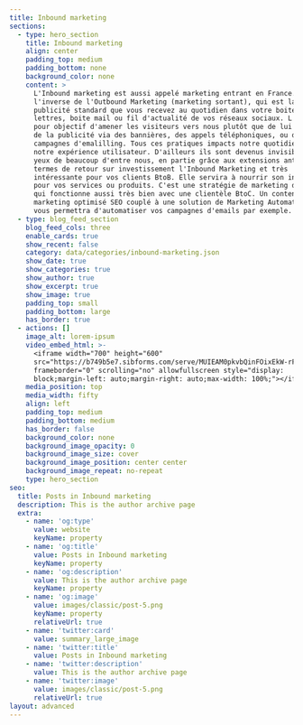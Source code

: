 ```yaml
---
title: Inbound marketing
sections:
  - type: hero_section
    title: Inbound marketing
    align: center
    padding_top: medium
    padding_bottom: none
    background_color: none
    content: >
      L'Inbound marketing est aussi appelé marketing entrant en France. Il est
      l'inverse de l'Outbound Marketing (marketing sortant), qui est la
      publicité standard que vous recevez au quotidien dans votre boite aux
      lettres, boite mail ou fil d'actualité de vos réseaux sociaux. L'Inbound a
      pour objectif d'amener les visiteurs vers nous plutôt que de lui envoyer
      de la publicité via des bannières, des appels téléphoniques, ou des
      campagnes d'emalilling. Tous ces pratiques impacts notre quotidien et
      notre expérience utilisateur. D'ailleurs ils sont devenus invisibles aux
      yeux de beaucoup d'entre nous, en partie grâce aux extensions antipubs. En
      termes de retour sur investissement l'Inbound Marketing et très
      intéressante pour vos clients BtoB. Elle servira à nourrir son intérêt
      pour vos services ou produits. C'est une stratégie de marketing digital
      qui fonctionne aussi très bien avec une clientèle BtoC. Un content
      marketing optimisé SEO couplé à une solution de Marketing Automation qui
      vous permettra d'automatiser vos campagnes d'emails par exemple.
  - type: blog_feed_section
    blog_feed_cols: three
    enable_cards: true
    show_recent: false
    category: data/categories/inbound-marketing.json
    show_date: true
    show_categories: true
    show_author: true
    show_excerpt: true
    show_image: true
    padding_top: small
    padding_bottom: large
    has_border: true
  - actions: []
    image_alt: lorem-ipsum
    video_embed_html: >-
      <iframe width="700" height="600"
      src="https://b749b5e7.sibforms.com/serve/MUIEAM0pkvbQinFOixEkW-rF_LkKDOef_kUfJGtk7R9-UfYGPAJ_DiiVnVBksDThZYDqnmeVL4MnotsgclA_AehybCmA3NKcWHLbbvdkKvG0n34T7OuHuIsL2dj3-o197_s8hEpdP9x5L2dDoMQzA-iDTR8VKjJg43Ng3XjNLA8_kzDtFQqaWLGl0KlowvrzGYQ-eObrny3EASDU"
      frameborder="0" scrolling="no" allowfullscreen style="display:
      block;margin-left: auto;margin-right: auto;max-width: 100%;"></iframe>
    media_position: top
    media_width: fifty
    align: left
    padding_top: medium
    padding_bottom: medium
    has_border: false
    background_color: none
    background_image_opacity: 0
    background_image_size: cover
    background_image_position: center center
    background_image_repeat: no-repeat
    type: hero_section
seo:
  title: Posts in Inbound marketing
  description: This is the author archive page
  extra:
    - name: 'og:type'
      value: website
      keyName: property
    - name: 'og:title'
      value: Posts in Inbound marketing
      keyName: property
    - name: 'og:description'
      value: This is the author archive page
      keyName: property
    - name: 'og:image'
      value: images/classic/post-5.png
      keyName: property
      relativeUrl: true
    - name: 'twitter:card'
      value: summary_large_image
    - name: 'twitter:title'
      value: Posts in Inbound marketing
    - name: 'twitter:description'
      value: This is the author archive page
    - name: 'twitter:image'
      value: images/classic/post-5.png
      relativeUrl: true
layout: advanced
---
```

